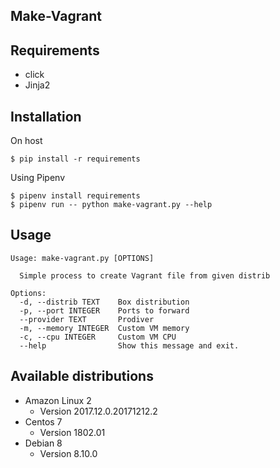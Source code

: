 Make-Vagrant
---

## Requirements

* click
* Jinja2

## Installation

On host

```shell
$ pip install -r requirements
```

Using Pipenv

```shell
$ pipenv install requirements
$ pipenv run -- python make-vagrant.py --help
```

## Usage

```shell
Usage: make-vagrant.py [OPTIONS]

  Simple process to create Vagrant file from given distrib

Options:
  -d, --distrib TEXT    Box distribution
  -p, --port INTEGER    Ports to forward
  --provider TEXT       Prodiver
  -m, --memory INTEGER  Custom VM memory
  -c, --cpu INTEGER     Custom VM CPU
  --help                Show this message and exit.
```

## Available distributions

* Amazon Linux 2
    * Version 2017.12.0.20171212.2
* Centos 7
    * Version 1802.01
* Debian 8
    * Version 8.10.0